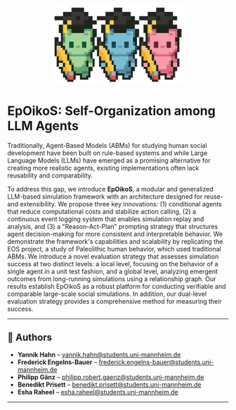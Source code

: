 <p align="center">
  <img src="logo.png" alt="Project Logo" width="300"/>
</p>

# EpOikoS: Self-Organization among LLM Agents

<!-- EpOikoS: Self-Organization among LLM Agents -->
Traditionally, Agent-Based Models (ABMs) for studying human social development have been built on rule-based systems and while Large Language Models (LLMs) have emerged as a promising alternative for creating more realistic agents, existing implementations often lack reusability and comparability. 

To address this gap, we introduce **EpOikoS**, a modular and generalized LLM-based simulation framework with an architecture designed for reuse- and extensibility. We propose three key innovations: (1) conditional agents that reduce computational costs and stabilize action calling, (2) a continuous event logging system that enables simulation replay and analysis, and (3) a "Reason-Act-Plan" prompting strategy that structures agent decision-making for more consistent and interpretable behavior.
We demonstrate the framework's capabilities and scalability by replicating the EOS project, a study of Paleolithic human behavior, which used traditional ABMs. We introduce a novel evaluation strategy that assesses simulation success at two distinct levels: a local level, focusing on the behavior of a single agent in a unit test fashion, and a global level, analyzing emergent outcomes from long-running simulations using a relationship graph. Our results establish EpOikoS as a robust platform for conducting verifiable and comparable large-scale social simulations. In addition, our dual-level evaluation strategy provides a comprehensive method for measuring their success.

---

## 👥 Authors

- **Yannik Hahn** – [yannik.hahn@students.uni-mannheim.de](mailto:yannik.hahn@students.uni-mannheim.de)
- **Frederick Engelns-Bauer** – [frederick.engelns-bauer@students.uni-mannheim.de](mailto:frederick.engelns-bauer@students.uni-mannheim.de)
- **Philipp Gänz** – [philipp.robert.gaenz@students.uni-mannheim.de](mailto:philipp.robert.gaenz@students.uni-mannheim.de)
- **Benedikt Prisett** – [benedikt.prisett@students.uni-mannheim.de](mailto:benedikt.prisett@students.uni-mannheim.de)
- **Esha Raheel** – [esha.raheel@students.uni-mannheim.de](mailto:esha.raheel@students.uni-mannheim.de)
<!-- Add more authors if needed -->

---
